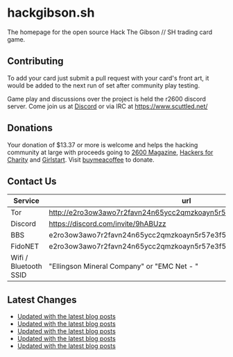 # hackgibson.sh
The homepage for the open source Hack The Gibson // SH trading card game.


## Contributing

To add your card just submit a pull request with your card's front art, it would be added to the next run of set after community play testing.

Game play and discussions over the project is held the r2600 discord server. Come join us at [Discord](https://discord.com/invite/9hABUzz) or via IRC at https://www.scuttled.net/


## Donations

Your donation of $13.37 or more is welcome and helps the hacking community at large with proceeds going to [2600 Magazine](https://2600.com/), [Hackers for Charity](https://hackersforcharity.org) and [Girlstart](https://girlstart.org).  Visit [buymeacoffee](https://www.buymeacoffee.com/hackgibson.sh) to donate.


## Contact Us

Service | url
-|-
Tor | http://e2ro3ow3awo7r2favn24n65ycc2qmzkoayn5r57e3f56nvjwdcgg32ad.onion
Discord | https://discord.com/invite/9hABUzz
BBS | e2ro3ow3awo7r2favn24n65ycc2qmzkoayn5r57e3f56nvjwdcgg32ad.onion:23
FidoNET | e2ro3ow3awo7r2favn24n65ycc2qmzkoayn5r57e3f56nvjwdcgg32ad.onion:24554
Wifi / Bluetooth SSID | "Ellingson Mineral Company" or "EMC Net - <fidonet address>"

## Latest Changes
<!-- BLOG-POST-LIST:START -->
- [Updated with the latest blog posts](https://github.com/DFW2600/hackgibson.sh/commit/e44672d5a0c2a8c603d8f3a920cd1f2d0fc9df37)
- [Updated with the latest blog posts](https://github.com/DFW2600/hackgibson.sh/commit/b463cef117ad79773fe3ae29094a74e5d9473009)
- [Updated with the latest blog posts](https://github.com/DFW2600/hackgibson.sh/commit/9f3cd645b16d159c64cb2177ed773ef1433f2e2e)
- [Updated with the latest blog posts](https://github.com/DFW2600/hackgibson.sh/commit/8f1fe79dcc866e2e5f718df201f6b2585470ba93)
- [Updated with the latest blog posts](https://github.com/DFW2600/hackgibson.sh/commit/7e691d97aaa9956c84bc7411db3043beccae8d3e)
<!-- BLOG-POST-LIST:END -->
